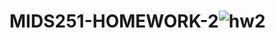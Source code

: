 # MIDS251-HOMEWORK-2![hw2](https://user-images.githubusercontent.com/15679370/233674748-fa8dd6be-dcd3-4862-ac3f-bb8f8a3c0cb1.png)
